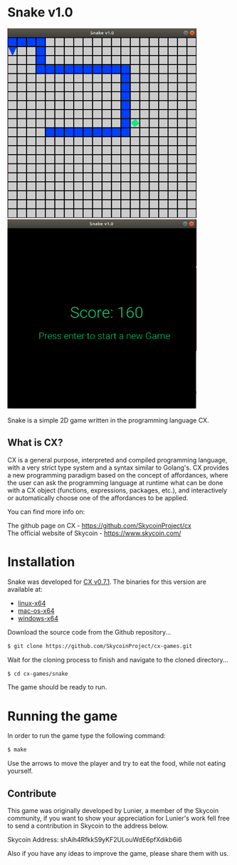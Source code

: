 # Snake v1.0
<p float="left">
  <img height="425" width="425" src="assets/screenshots/snake-alive.png">
  <img height="425" width="425" src="assets/screenshots/score.png">
</p>

Snake is a simple 2D game written in the programming language CX.

## What is CX?
CX is a general purpose, interpreted and compiled programming language, with a very strict type system and a syntax similar to Golang's. CX provides a new programming paradigm based on the concept of affordances, where the user can ask the programming language at runtime what can be done with a CX object (functions, expressions, packages, etc.), and interactively or automatically choose one of the affordances to be applied.

You can find more info on:

The github page on CX - https://github.com/SkycoinProject/cx <br/>
The official website of Skycoin - https://www.skycoin.com/

# Installation
Snake was developed for [CX v0.7.1](https://github.com/SkycoinProject/cx/releases/tag/v0.7.1).
The binaries for this version are available at:
  - [linux-x64](https://github.com/SkycoinProject/cx/releases/download/v0.7.1/cx-0.7.1-bin-linux-x64.zip)
  - [mac-os-x64](https://github.com/SkycoinProject/cx/releases/download/v0.7.1/cx-0.7.1-bin-macos-x64.zip)
  - [windows-x64](https://github.com/SkycoinProject/cx/releases/download/v0.7.1/cx-0.7.1-bin-windows-x64.zip)

Download the source code from the Github repository...
```sh
$ git clone https://github.com/SkycoinProject/cx-games.git
```

Wait for the cloning process to finish and navigate to the cloned directory...
```sh
$ cd cx-games/snake
```

The game should be ready to run.

# Running the game
In order to run the game type the following command:

```sh
$ make
```

Use the arrows to move the player and try to eat the food, while not eating yourself.

## Contribute
This game was originally developed by Lunier, a member of the Skycoin community,
if you want to show your appreciation for Lunier's work fell free to send a
contribution in Skycoin to the address below. <br/>

Skycoin Address: shAih4RfkkS9yKF2ULouWdE6pfXdikb6i6<br/>

Also if you have any ideas to improve the game, please share them with us.

